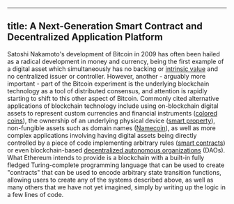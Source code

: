 ---
title: A Next-Generation Smart Contract and Decentralized Application Platform
----


Satoshi Nakamoto's development of Bitcoin in 2009 has often been hailed as a
radical development in money and currency, being the first example of a
digital asset which simultaneously has no backing or
[intrinsic value](http://bitcoinmagazine.com/8640/an-exploration-of-intrinsic-value-what-it-is-why-bitcoin-doesnt-have-it-and-why-bitcoin-does-have-it/) and no centralized issuer or controller.
However, another - arguably more important - part of the Bitcoin experiment is
the underlying blockchain technology as a tool of distributed consensus,
and attention is rapidly starting to shift to this other aspect of Bitcoin.
Commonly cited alternative applications of blockchain technology include using on-blockchain digital assets
to represent custom currencies and financial instruments ([colored coins](https://docs.google.com/a/buterin.com/document/d/1AnkP_cVZTCMLIzw4DvsW6M8Q2JC0lIzrTLuoWu2z1BE/edit)),
the ownership of an underlying physical device ([smart property](https://en.bitcoin.it/wiki/Smart_Property)),
non-fungible assets such as domain names ([Namecoin](http://namecoin.org)),
as well as more complex applications involving having digital assets being directly
controlled by a piece of code implementing arbitrary rules ([smart contracts](http://www.fon.hum.uva.nl/rob/Courses/InformationInSpeech/CDROM/Literature/LOTwinterschool2006/szabo.best.vwh.net/idea.html))
or even blockchain-based [decentralized autonomous organizations](http://bitcoinmagazine.com/7050/bootstrapping-a-decentralized-autonomous-corporation-part-i/) (DAOs).
What Ethereum intends to provide is a blockchain with a built-in fully fledged Turing-complete programming language
that can be used to create "contracts" that can be used to encode arbitrary state transition functions,
allowing users to create any of the systems described above, as well as many others that we have not yet imagined,
simply by writing up the logic in a few lines of code.

